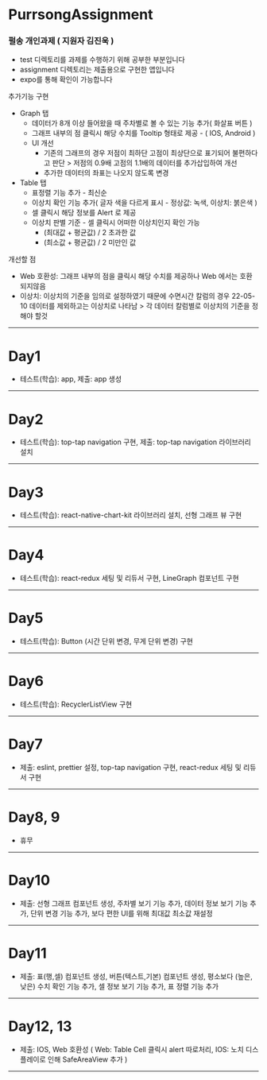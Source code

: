 # PurrsongAssignment
### 펄송 개인과제 ( 지원자 김진욱 )

- test 디렉토리를 과제를 수행하기 위해 공부한 부분입니다
- assignment 디렉토리는 제출용으로 구현한 앱입니다
- expo를 통해 확인이 가능합니다

추가기능 구현
  - Graph 탭
    - 데이터가 8개 이상 들어왔을 때 주차별로 볼 수 있는 기능 추가( 화살표 버튼 )
    - 그래프 내부의 점 클릭시 해당 수치를 Tooltip 형태로 제공 - ( IOS, Android )
    - UI 개선
      - 기존의 그래프의 경우 저점이 최하단 고점이 최상단으로 표기되어 불편하다고 판단 > 저점의 0.9배 고점의 1.1배의 데이터를 추가삽입하여 개선
      - 추가한 데이터의 좌표는 나오지 않도록 변경
  - Table 탭
    - 표정렬 기능 추가 - 최신순
    - 이상치 확인 기능 추가( 글자 색을 다르게 표시 - 정상값: 녹색, 이상치: 붉은색 )
    - 셀 클릭시 해당 정보를 Alert 로 제공
    - 이상치 판별 기준 - 셀 클릭시 어떠한 이상치인지 확인 가능
      - (최대값 + 평균값) / 2 초과한 값
      - (최소값 + 평균값) / 2 미만인 값

개선할 점
  - Web 호환성: 그래프 내부의 점을 클릭시 해당 수치를 제공하나 Web 에서는 호환되지않음
  - 이상치: 이상치의 기준을 임의로 설정하였기 때문에 수면시간 칼럼의 경우 22-05-10 데이터를 제외하고는 이상치로 나타남 > 각 데이터 칼럼별로 이상치의 기준을 정해야 할것
---

# Day1
- 테스트(학습): app, 제출: app 생성
---
# Day2
- 테스트(학습): top-tap navigation 구현, 제출: top-tap navigation 라이브러리 설치
---
# Day3
- 테스트(학습): react-native-chart-kit 라이브러리 설치, 선형 그래프 뷰 구현
---
# Day4
- 테스트(학습): react-redux 세팅 및 리듀서 구현, LineGraph 컴포넌트 구현
---
# Day5
- 테스트(학습): Button (시간 단위 변경, 무게 단위 변경) 구현 
---
# Day6
- 테스트(학습): RecyclerListView 구현
---
# Day7
- 제출: eslint, prettier 설정, top-tap navigation 구현, react-redux 세팅 및 리듀서 구현
---
# Day8, 9
- 휴무
---
# Day10
- 제출: 선형 그래프 컴포넌트 생성, 주차별 보기 기능 추가, 데이터 정보 보기 기능 추가, 단위 변경 기능 추가, 보다 편한 UI를 위해 최대값 최소값 재설정
---
# Day11
- 제출: 표(행,셀) 컴포넌트 생성, 버튼(텍스트,기본) 컴포넌트 생성, 평소보다 (높은, 낮은) 수치 확인 기능 추가, 셀 정보 보기 기능 추가, 표 정렬 기능 추가
---
# Day12, 13
- 제출: IOS, Web 호환성 ( Web: Table Cell 클릭시 alert 따로처리, IOS: 노치 디스플레이로 인해 SafeAreaView 추가 )
---

